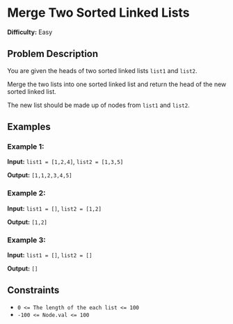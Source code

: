 # Merge Two Sorted Linked Lists

**Difficulty:** Easy

## Problem Description

You are given the heads of two sorted linked lists `list1` and `list2`.

Merge the two lists into one sorted linked list and return the head of the new sorted linked list.

The new list should be made up of nodes from `list1` and `list2`.

## Examples

### Example 1:

**Input:** `list1 = [1,2,4]`, `list2 = [1,3,5]`

**Output:** `[1,1,2,3,4,5]`

### Example 2:

**Input:** `list1 = []`, `list2 = [1,2]`

**Output:** `[1,2]`

### Example 3:

**Input:** `list1 = []`, `list2 = []`

**Output:** `[]`

## Constraints

- `0 <= The length of the each list <= 100`
- `-100 <= Node.val <= 100`
